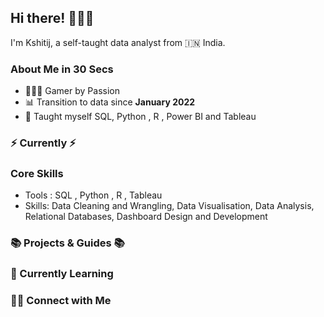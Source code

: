 ## Hi there! 🙋🏻‍♀️

I'm Kshitij, a self-taught data analyst from 🇮🇳 India.

###  About Me in 30 Secs 
- 👩🏻‍💻 Gamer by Passion
- 📊 Transition to data since **January 2022**
- 📝 Taught myself SQL, Python , R , Power BI and Tableau

### ⚡️ Currently ⚡️

### Core Skills
- Tools : SQL , Python , R , Tableau 
- Skills: Data Cleaning and Wrangling, Data Visualisation, Data Analysis, Relational Databases, Dashboard Design and Development

### 📚 Projects & Guides 📚

### 📝 Currently Learning

### 🙌🏻 Connect with Me
